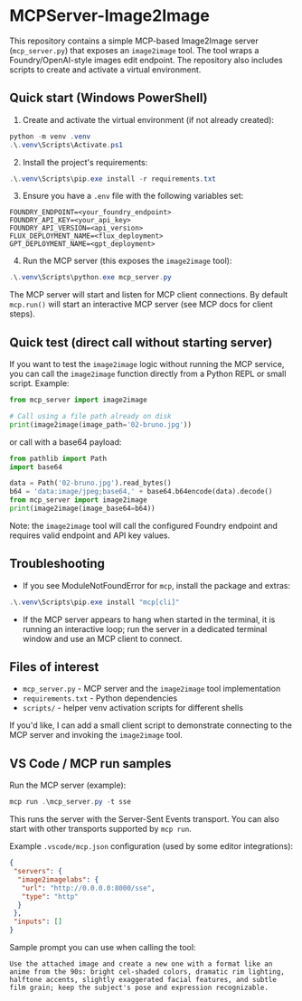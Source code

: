 # MCPServer-Image2Image

This repository contains a simple MCP-based Image2Image server (`mcp_server.py`) that exposes an `image2image` tool. The tool wraps a Foundry/OpenAI-style images edit endpoint. The repository also includes scripts to create and activate a virtual environment.

## Quick start (Windows PowerShell)

1. Create and activate the virtual environment (if not already created):

```powershell
python -m venv .venv
.\.venv\Scripts\Activate.ps1
```

2. Install the project's requirements:

```powershell
.\.venv\Scripts\pip.exe install -r requirements.txt
```

3. Ensure you have a `.env` file with the following variables set:

```
FOUNDRY_ENDPOINT=<your_foundry_endpoint>
FOUNDRY_API_KEY=<your_api_key>
FOUNDRY_API_VERSION=<api_version>
FLUX_DEPLOYMENT_NAME=<flux_deployment>
GPT_DEPLOYMENT_NAME=<gpt_deployment>
```

4. Run the MCP server (this exposes the `image2image` tool):

```powershell
.\.venv\Scripts\python.exe mcp_server.py
```

The MCP server will start and listen for MCP client connections. By default `mcp.run()` will start an interactive MCP server (see MCP docs for client steps).

## Quick test (direct call without starting server)

If you want to test the `image2image` logic without running the MCP service, you can call the `image2image` function directly from a Python REPL or small script. Example:

```python
from mcp_server import image2image

# Call using a file path already on disk
print(image2image(image_path='02-bruno.jpg'))
```

or call with a base64 payload:

```python
from pathlib import Path
import base64

data = Path('02-bruno.jpg').read_bytes()
b64 = 'data:image/jpeg;base64,' + base64.b64encode(data).decode()
from mcp_server import image2image
print(image2image(image_base64=b64))
```

Note: the `image2image` tool will call the configured Foundry endpoint and requires valid endpoint and API key values.

## Troubleshooting

- If you see ModuleNotFoundError for `mcp`, install the package and extras:

```powershell
.\.venv\Scripts\pip.exe install "mcp[cli]"
```

- If the MCP server appears to hang when started in the terminal, it is running an interactive loop; run the server in a dedicated terminal window and use an MCP client to connect.

## Files of interest

- `mcp_server.py` - MCP server and the `image2image` tool implementation
- `requirements.txt` - Python dependencies
- `scripts/` - helper venv activation scripts for different shells

If you'd like, I can add a small client script to demonstrate connecting to the MCP server and invoking the `image2image` tool.

## VS Code / MCP run samples

Run the MCP server (example):

```powershell
mcp run .\mcp_server.py -t sse
```

This runs the server with the Server-Sent Events transport. You can also start with other transports supported by `mcp run`.

Example `.vscode/mcp.json` configuration (used by some editor integrations):

```json
{
 "servers": {
  "image2imagelabs": {
   "url": "http://0.0.0.0:8000/sse",
   "type": "http"
  }
 },
 "inputs": []
}
```

Sample prompt you can use when calling the tool:

```text
Use the attached image and create a new one with a format like an anime from the 90s: bright cel-shaded colors, dramatic rim lighting, halftone accents, slightly exaggerated facial features, and subtle film grain; keep the subject's pose and expression recognizable.
```

